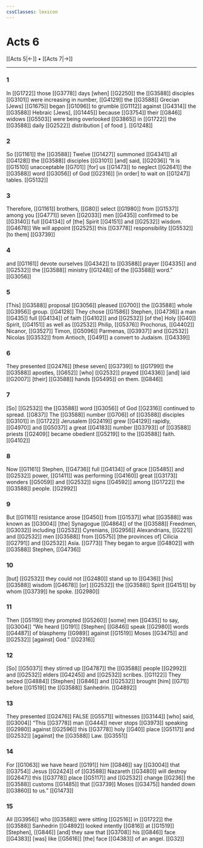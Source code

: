 ```yaml
---
cssClasses: lexicon
---
```


# Acts 6

[[Acts 5|←]] • [[Acts 7|→]]

---

### 1
In [[G1722]] those [[G3778]] days [when] [[G2250]] the [[G3588]] disciples [[G3101]] were increasing in number, [[G4129]] the [[G3588]] Grecian [Jews] [[G1675]] began [[G1096]] to grumble [[G1112]] against [[G4314]] the [[G3588]] Hebraic [Jews], [[G1445]] because [[G3754]] their [[G846]] widows [[G5503]] were being overlooked [[G3865]] in [[G1722]] the [[G3588]] daily [[G2522]] distribution [ of food ]. [[G1248]]

### 2
So [[G1161]] the [[G3588]] Twelve [[G1427]] summoned [[G4341]] all [[G4128]] the [[G3588]] disciples [[G3101]] [and] said, [[G2036]] “It is [[G1510]] unacceptable [[G701]] [for] us [[G1473]] to neglect [[G2641]] the [[G3588]] word [[G3056]] of God [[G2316]] [in order] to wait on [[G1247]] tables. [[G5132]]

### 3
Therefore, [[G1161]] brothers, [[G80]] select [[G1980]] from [[G1537]] among you [[G4771]] seven [[G2033]] men [[G435]] confirmed to be [[G3140]] full [[G4134]] of [the] Spirit [[G4151]] and [[G2532]] wisdom. [[G4678]] We will appoint [[G2525]] this [[G3778]] responsibility [[G5532]] [to them] [[G3739]]

### 4
and [[G1161]] devote ourselves [[G4342]] to [[G3588]] prayer [[G4335]] and [[G2532]] the [[G3588]] ministry [[G1248]] of the [[G3588]] word.” [[G3056]]

### 5
[This] [[G3588]] proposal [[G3056]] pleased [[G700]] the [[G3588]] whole [[G3956]] group. [[G4128]] They chose [[G1586]] Stephen, [[G4736]] a man [[G435]] full [[G4134]] of faith [[G4102]] and [[G2532]] [of the] Holy [[G40]] Spirit, [[G4151]] as well as [[G2532]] Philip, [[G5376]] Prochorus, [[G4402]] Nicanor, [[G3527]] Timon, [[G5096]] Parmenas, [[G3937]] and [[G2532]] Nicolas [[G3532]] from Antioch, [[G491]] a convert to Judaism. [[G4339]]

### 6
They presented [[G2476]] [these seven] [[G3739]] to [[G1799]] the [[G3588]] apostles, [[G652]] [who] [[G2532]] prayed [[G4336]] [and] laid [[G2007]] [their] [[G3588]] hands [[G5495]] on them. [[G846]]

### 7
[So] [[G2532]] the [[G3588]] word [[G3056]] of God [[G2316]] continued to spread. [[G837]] The [[G3588]] number [[G706]] of [[G3588]] disciples [[G3101]] in [[G1722]] Jerusalem [[G2419]] grew [[G4129]] rapidly, [[G4970]] and [[G5037]] a great [[G4183]] number [[G3793]] of [[G3588]] priests [[G2409]] became obedient [[G5219]] to the [[G3588]] faith. [[G4102]]

### 8
Now [[G1161]] Stephen, [[G4736]] full [[G4134]] of grace [[G5485]] and [[G2532]] power, [[G1411]] was performing [[G4160]] great [[G3173]] wonders [[G5059]] and [[G2532]] signs [[G4592]] among [[G1722]] the [[G3588]] people. [[G2992]]

### 9
But [[G1161]] resistance arose [[G450]] from [[G1537]] what [[G3588]] was known as [[G3004]] [the] Synagogue [[G4864]] of the [[G3588]] Freedmen, [[G3032]] including [[G2532]] Cyrenians, [[G2956]] Alexandrians, [[G221]] and [[G2532]] men [[G3588]] from [[G575]] [the provinces of] Cilicia [[G2791]] and [[G2532]] Asia. [[G773]] They began to argue [[G4802]] with [[G3588]] Stephen, [[G4736]]

### 10
[but] [[G2532]] they could not [[G2480]] stand up to [[G436]] [his] [[G3588]] wisdom [[G4678]] [or] [[G2532]] the [[G3588]] Spirit [[G4151]] by whom [[G3739]] he spoke. [[G2980]]

### 11
Then [[G5119]] they prompted [[G5260]] [some] men [[G435]] to say, [[G3004]] “We heard [[G191]] [Stephen] [[G846]] speak [[G2980]] words [[G4487]] of blasphemy [[G989]] against [[G1519]] Moses [[G3475]] and [[G2532]] [against] God.” [[G2316]]

### 12
[So] [[G5037]] they stirred up [[G4787]] the [[G3588]] people [[G2992]] and [[G2532]] elders [[G4245]] and [[G2532]] scribes. [[G1122]] They seized [[G4884]] [Stephen] [[G846]] and [[G2532]] brought [him] [[G71]] before [[G1519]] the [[G3588]] Sanhedrin. [[G4892]]

### 13
They presented [[G2476]] FALSE [[G5571]] witnesses [[G3144]] [who] said, [[G3004]] “This [[G3778]] man [[G444]] never stops [[G3973]] speaking [[G2980]] against [[G2596]] this [[G3778]] holy [[G40]] place [[G5117]] and [[G2532]] [against] the [[G3588]] Law. [[G3551]]

### 14
For [[G1063]] we have heard [[G191]] him [[G846]] say [[G3004]] that [[G3754]] Jesus [[G2424]] of [[G3588]] Nazareth [[G3480]] will destroy [[G2647]] this [[G3778]] place [[G5117]] and [[G2532]] change [[G236]] the [[G3588]] customs [[G1485]] that [[G3739]] Moses [[G3475]] handed down [[G3860]] to us.” [[G1473]]

### 15
All [[G3956]] who [[G3588]] were sitting [[G2516]] in [[G1722]] the [[G3588]] Sanhedrin [[G4892]] looked intently [[G816]] at [[G1519]] [Stephen], [[G846]] [and] they saw that [[G3708]] his [[G846]] face [[G4383]] [was] like [[G5616]] [the] face [[G4383]] of an angel. [[G32]]

